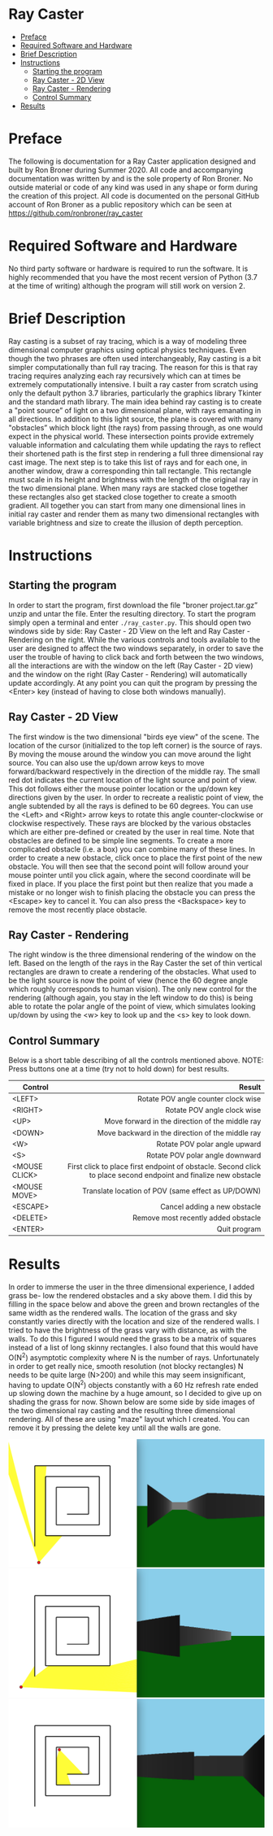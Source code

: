 
# Ray Caster


<!--ts-->
   * [Preface](#preface)
   * [Required Software and Hardware](#required-software-and-hardware)
   * [Brief Description](#brief-description)
   * [Instructions](#instructions)
      * [Starting the program](#starting-the-program)
      * [Ray Caster - 2D View](#ray-caster-\--2d-view)
      * [Ray Caster - Rendering](#ray-caster-\--rendering)
      * [Control Summary](#control-summary)
   * [Results](#results)
<!--te-->

Preface
============
The following is documentation for a Ray Caster application designed and built by Ron Broner during Summer 2020. All code and accompanying documentation was written by and is the sole property of Ron Broner. No outside material or code of any kind was used in any shape or form during the creation of this project. All code is documented on the personal GitHub account of Ron Broner as a public repository which can be seen at https://github.com/ronbroner/ray_caster

Required Software and Hardware
============
No third party software or hardware is required to run the software. It is highly recommended that you have the most recent version of Python (3.7 at the time of writing) although the program will still work on version 2.

Brief Description
============
Ray casting is a subset of ray tracing, which is a way of modeling three dimensional computer graphics using optical physics techniques. Even though the two phrases are often used interchangeably, Ray casting is a bit simpler computationally than full ray tracing. The reason for this is that ray tracing requires analyzing each ray recursively which can at times be extremely computationally intensive. I built a ray caster from scratch using only the default python 3.7 libraries, particularly the graphics library Tkinter and the standard math library.
The main idea behind ray casting is to create a "point source” of light on a two dimensional plane, with rays emanating in all directions. In addition to this light source, the plane is covered with many "obstacles” which block light (the rays) from passing through, as one would expect in the physical world. These intersection points provide extremely valuable information and calculating them while updating the rays to reflect their shortened path is the first step in rendering a full three dimensional ray cast image.
The next step is to take this list of rays and for each one, in another window, draw a corresponding thin tall rectangle. This rectangle must scale in its height and brightness with the length of the original ray in the two dimensional plane. When many rays are stacked close together these rectangles also get stacked close together to create a smooth gradient. All together you can start from many one dimensional lines in initial ray caster and render them as many two dimensional rectangles with variable brightness and size to create the illusion of depth perception.

Instructions
============

Starting the program
------------
In order to start the program, first download the file "broner project.tar.gz” unzip and untar the file. Enter the resulting directory. To start the program simply open a terminal and enter `./ray_caster.py`. This should open two windows side by side: Ray Caster - 2D View on the left and Ray Caster - Rendering on the right. While the various controls and tools available to the user are designed to affect the two windows separately, in order to save the user the trouble of having to click back and forth between the two windows, all the interactions are with the window on the left (Ray Caster - 2D view) and the window on the right (Ray Caster - Rendering) will automatically update accordingly. At any point you can quit the program by pressing the &lt;Enter&gt; key (instead of having to close both windows manually).

Ray Caster - 2D View
------------
The first window is the two dimensional "birds eye view" of the scene. The location of the cursor (initialized to the top left corner) is the source of rays. By moving the mouse around the window you can move around the light source. You can also use the up/down arrow keys to move forward/backward respectively in the direction of the middle ray. The small red dot indicates the current location of the light source and point of view. This dot follows either the mouse pointer location or the up/down key directions given by the user. In order to recreate a realistic point of view, the angle subtended by all the rays is defined to be 60 degrees. You can use the &lt;Left&gt; and &lt;Right&gt; arrow keys to rotate this angle counter-clockwise or clockwise respectively. These rays are blocked by the various obstacles which are either pre-defined or created by the user in real time. Note that obstacles are defined to be simple line segments. To create a more complicated obstacle (i.e. a box) you can combine many of these lines. In order to create a new obstacle, click once to place the first point of the new obstacle. You will then see that the second point will follow around your mouse pointer until you click again, where the second coordinate will be fixed in place. If you place the first point but then realize that you made a mistake or no longer wish to finish placing the obstacle you can press the &lt;Escape> key to cancel it. You can also press the &lt;Backspace&gt; key to remove the most recently place obstacle.

Ray Caster - Rendering
------------
The right window is the three dimensional rendering of the window on the left. Based on the length of the rays in the Ray Caster the set of thin vertical rectangles are drawn to create a rendering of the obstacles. What used to be the light source is now the point of view (hence the 60 degree angle which roughly corresponds to human vision). The only new control for the rendering (although again, you stay in the left window to do this) is being able to rotate the polar angle of the point of view, which simulates looking up/down by using the &lt;w&gt; key to look up and the &lt;s&gt; key to look down.

Control Summary
------------
Below is a short table describing of all the controls mentioned above. NOTE: Press buttons one at a time (try not to hold down) for best results.


| Control      | Result |
| --------- | -----:|
| &lt;LEFT&gt;  | Rotate POV angle counter clock wise |
| &lt;RIGHT&gt;      |   Rotate POV angle clock wise |
| &lt;UP&gt;       |   Move forward in the direction of the middle ray |
| &lt;DOWN&gt;  | Move backward in the direction of the middle ray |
| &lt;W&gt;      |  Rotate POV polar angle upward |
| &lt;S&gt;       |    Rotate POV polar angle downward |
| &lt;MOUSE CLICK&gt;  | First click to place first endpoint of obstacle. Second click to place second endpoint and finalize new obstacle |
| &lt;MOUSE MOVE&gt;      |   Translate location of POV (same effect as UP/DOWN) |
| &lt;ESCAPE&gt;       |   Cancel adding a new obstacle |
| &lt;DELETE&gt;  | Remove most recently added obstacle |
| &lt;ENTER&gt;      |   Quit program |

Results
============
In order to immerse the user in the three dimensional experience, I added grass be- low the rendered obstacles and a sky above them. I did this by filling in the space below and above the green and brown rectangles of the same width as the rendered walls. The location of the grass and sky constantly varies directly with the location and size of the rendered walls. I tried to have the brightness of the grass vary with distance, as with the walls. To do this I figured I would need the grass to be a matrix of squares instead of a list of long skinny rectangles. I also found that this would have O(N<sup>2</sup>) asymptotic complexity where N is the number of rays. Unfortunately in order to get really nice, smooth resolution (not blocky rectangles) N needs to be quite large (N>200) and while this may seem insignificant, having to update O(N<sup>2</sup>) objects constantly with a 60 Hz refresh rate ended up slowing down the machine by a huge amount, so I decided to give up on shading the grass for now. Shown below are some side by side images of the two dimensional ray casting and the resulting three dimensional rendering. All of these are using "maze" layout which I created. You can remove it by pressing the delete key until all the walls are gone.

![](./img/ex1.png)
![](./img/ex2.png)
![](./img/ex3.png)
